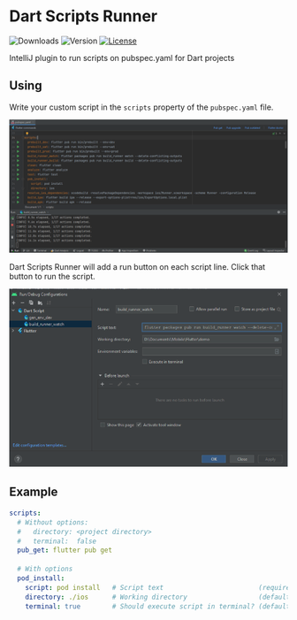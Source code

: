 # Dart Scripts Runner

![Downloads](https://img.shields.io/jetbrains/plugin/d/18726-dart-scripts-runner)
![Version](https://img.shields.io/jetbrains/plugin/v/18726-dart-scripts-runner)
[![License](https://img.shields.io/badge/license-Apache%202-blue.svg)](LICENSE)

IntelliJ plugin to run scripts on pubspec.yaml for Dart projects

## Using

Write your custom script in the `scripts` property of the `pubspec.yaml` file.

![Run script on pubspec.yaml](docs/images/pubspec-scripts-running.png)

Dart Scripts Runner will add a run button on each script line.
Click that button to run the script.

![Edit run configuration](docs/images/dart-script-configuration.png)

## Example

```yaml
scripts:
  # Without options:
  #   directory: <project directory>
  #   terminal:  false
  pub_get: flutter pub get

  # With options
  pod_install:
    script: pod install   # Script text                        (required)
    directory: ./ios      # Working directory                  (default: <project directory>)
    terminal: true        # Should execute script in terminal? (default: false)
```
